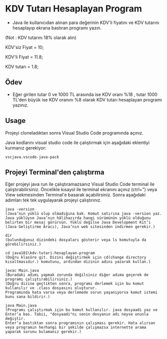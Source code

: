 # KDV Tutarı Hesaplayan Program

- Java ile kullanıcıdan alınan para değerinin KDV'li fiyatını ve KDV tutarını hesaplayıp ekrana bastıran programı yazın.

(Not : KDV tutarını 18% olarak alın)

KDV'siz Fiyat = 10;

KDV'li Fiyat = 11.8;

KDV tutarı = 1.8;

## Ödev

- Eğer girilen tutar 0 ve 1000 TL arasında ise KDV oranı %18 , tutar 1000 TL'den büyük ise KDV oranını %8 olarak KDV tutarı hesaplayan programı yazınız.

## Usage

Projeyi cloneladıktan sonra Visual Studio Code programında açınız.

Java kodlarını visual studio code ile çalıştırmak için aşağıdaki eklentiyi kurmanız gerekiyor:

```
vscjava.vscode-java-pack
```

## Projeyi Terminal'den çalıştırma

Eğer projeyi java run ile çalıştıramazsanız Visual Studio Code terminal ile çalıştırabilirsiniz. Öncelikle kısayol ile terminal ekranını açınız (ctrl+") veya View sekmesinden Terminal'e basarak açabilirsiniz. Sonra aşağıdaki adımları tek tek uygulayarak projeyi çalıştırınız.

```
java -version
(Java’nın yüklü olup olmadığına bak. Komut satırına java -version yaz. Java yüklüyse Java’nın hâlihazırda hangi sürümünün yüklü olduğunu belirten bir mesaj görürsün. Yüklü değilse Java Development Kit’i (Java Geliştirme Aracı), Java’nın web sitesinden indirmen gerekir.)

dir
(bulunduğunuz dizindeki dosyaları gösterir veya ls komutuyla da görebilirsiniz.)

cd java101\kdv-tutari-hesaplayan-program
(Doğru klasöre git. Dizini değiştirmek için cd(change directory kısaltmasıdır.) komutunu, ardından dizinin adını yazarak kullan.)

javac Main.java
(Buradaki adımı yapmak zorunda değilsiniz diğer adıma geçerek de programı çalıştırabilirsiniz.)
(Doğru dizine geçtikten sonra, programı derlemek için bu komut kullanılır ve .class dosyasını oluşturur.
Programında hata varsa veya derlemede sorun yaşanıyorsa komut istemi bunu sana bildirir.)

java Main.java
(Programı çalıştırmak için bu komut kullanılır. java dosyaadi yaz ve Enter’a bas. Tabii, "dosyaadi"nı senin dosyanın adı neyse onunla değiştir.
Enter’a bastıktan sonra programının çalışması gerekir. Hata alırsan veya programın herhangi bir şekilde çalışmazsa internette arama yaparak sorunu bulamanız gerekir.)

```
